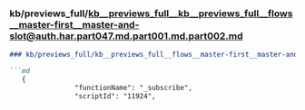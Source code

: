 ### kb/previews_full/kb__previews_full__kb__previews_full__flows__master-first__master-and-slot@auth.har.part047.md.part001.md.part002.md

```md
### kb/previews_full/kb__previews_full__flows__master-first__master-and-slot@auth.har.part047.md.part001.md (part 002)

```md
   {
                "functionName": "_subscribe",
                "scriptId": "11924",
        
```

```

```
